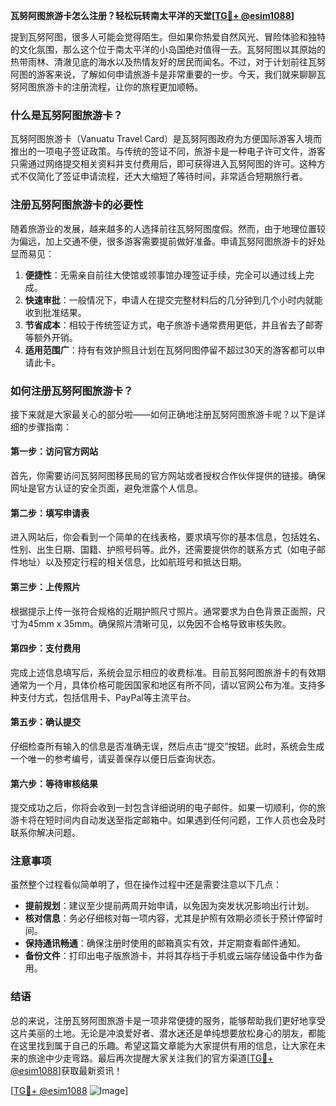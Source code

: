 **瓦努阿图旅游卡怎么注册？轻松玩转南太平洋的天堂[[TG💪+ @esim1088](https://t.me/s/esim1088)]**

提到瓦努阿图，很多人可能会觉得陌生。但如果你热爱自然风光、冒险体验和独特的文化氛围，那么这个位于南太平洋的小岛国绝对值得一去。瓦努阿图以其原始的热带雨林、清澈见底的海水以及热情友好的居民而闻名。不过，对于计划前往瓦努阿图的游客来说，了解如何申请旅游卡是非常重要的一步。今天，我们就来聊聊瓦努阿图旅游卡的注册流程，让你的旅程更加顺畅。

### 什么是瓦努阿图旅游卡？

瓦努阿图旅游卡（Vanuatu Travel Card）是瓦努阿图政府为方便国际游客入境而推出的一项电子签证政策。与传统的签证不同，旅游卡是一种电子许可文件，游客只需通过网络提交相关资料并支付费用后，即可获得进入瓦努阿图的许可。这种方式不仅简化了签证申请流程，还大大缩短了等待时间，非常适合短期旅行者。

### 注册瓦努阿图旅游卡的必要性

随着旅游业的发展，越来越多的人选择前往瓦努阿图度假。然而，由于地理位置较为偏远，加上交通不便，很多游客需要提前做好准备。申请瓦努阿图旅游卡的好处显而易见：

1. **便捷性**：无需亲自前往大使馆或领事馆办理签证手续，完全可以通过线上完成。
2. **快速审批**：一般情况下，申请人在提交完整材料后的几分钟到几个小时内就能收到批准结果。
3. **节省成本**：相较于传统签证方式，电子旅游卡通常费用更低，并且省去了邮寄等额外开销。
4. **适用范围广**：持有有效护照且计划在瓦努阿图停留不超过30天的游客都可以申请此卡。

### 如何注册瓦努阿图旅游卡？

接下来就是大家最关心的部分啦——如何正确地注册瓦努阿图旅游卡呢？以下是详细的步骤指南：

#### 第一步：访问官方网站
首先，你需要访问瓦努阿图移民局的官方网站或者授权合作伙伴提供的链接。确保网址是官方认证的安全页面，避免泄露个人信息。

#### 第二步：填写申请表
进入网站后，你会看到一个简单的在线表格，要求填写你的基本信息，包括姓名、性别、出生日期、国籍、护照号码等。此外，还需要提供你的联系方式（如电子邮件地址）以及预定行程的相关信息，比如航班号和抵达日期。

#### 第三步：上传照片
根据提示上传一张符合规格的近期护照尺寸照片。通常要求为白色背景正面照，尺寸为45mm x 35mm。确保照片清晰可见，以免因不合格导致审核失败。

#### 第四步：支付费用
完成上述信息填写后，系统会显示相应的收费标准。目前瓦努阿图旅游卡的有效期通常为一个月，具体价格可能因国家和地区有所不同，请以官网公布为准。支持多种支付方式，包括信用卡、PayPal等主流平台。

#### 第五步：确认提交
仔细检查所有输入的信息是否准确无误，然后点击“提交”按钮。此时，系统会生成一个唯一的参考编号，请妥善保存以便日后查询状态。

#### 第六步：等待审核结果
提交成功之后，你将会收到一封包含详细说明的电子邮件。如果一切顺利，你的旅游卡将在短时间内自动发送至指定邮箱中。如果遇到任何问题，工作人员也会及时联系你解决问题。

### 注意事项

虽然整个过程看似简单明了，但在操作过程中还是需要注意以下几点：

- **提前规划**：建议至少提前两周开始申请，以免因为突发状况影响出行计划。
- **核对信息**：务必仔细核对每一项内容，尤其是护照有效期必须长于预计停留时间。
- **保持通讯畅通**：确保注册时使用的邮箱真实有效，并定期查看邮件通知。
- **备份文件**：打印出电子版旅游卡，并将其存档于手机或云端存储设备中作为备用。

### 结语

总的来说，注册瓦努阿图旅游卡是一项非常便捷的服务，能够帮助我们更好地享受这片美丽的土地。无论是冲浪爱好者、潜水迷还是单纯想要放松身心的朋友，都能在这里找到属于自己的乐趣。希望这篇文章能为大家提供有用的信息，让大家在未来的旅途中少走弯路。最后再次提醒大家关注我们的官方渠道[[TG💪+ @esim1088](https://t.me/s/esim1088)]获取最新资讯！

[[TG💪+ @esim1088](https://t.me/s/esim1088) ![Image](https://i.postimg.cc/4NQfJmqS/Snipaste-2025-05-13-00-14-12.png)]